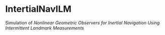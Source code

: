 # IntertialNavILM

Simulation of *Nonlinear Geometric Observers for Inertial Navigation Using Intermittent Landmark Measurements* 
